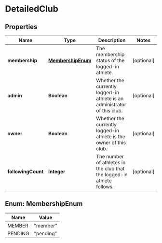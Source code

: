 
# DetailedClub

## Properties
Name | Type | Description | Notes
------------ | ------------- | ------------- | -------------
**membership** | [**MembershipEnum**](#MembershipEnum) | The membership status of the logged-in athlete. |  [optional]
**admin** | **Boolean** | Whether the currently logged-in athlete is an administrator of this club. |  [optional]
**owner** | **Boolean** | Whether the currently logged-in athlete is the owner of this club. |  [optional]
**followingCount** | **Integer** | The number of athletes in the club that the logged-in athlete follows. |  [optional]


<a name="MembershipEnum"></a>
## Enum: MembershipEnum
Name | Value
---- | -----
MEMBER | &quot;member&quot;
PENDING | &quot;pending&quot;



